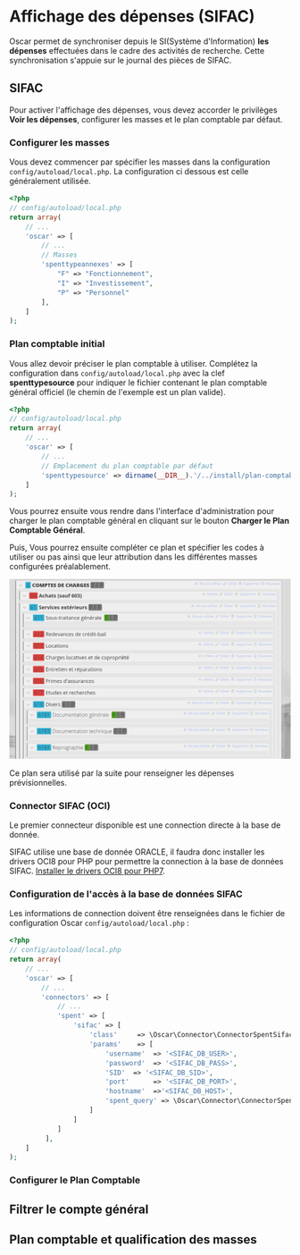# Affichage des dépenses (SIFAC)

Oscar permet de synchroniser depuis le SI(Système d'Information) **les dépenses** effectuées dans le cadre des activités de recherche. Cette synchronisation s'appuie sur le journal des pièces de SIFAC.

## SIFAC

Pour activer l'affichage des dépenses, vous devez accorder le privilèges **Voir les dépenses**, configurer les masses et le plan comptable par défaut.


### Configurer les masses

Vous devez commencer par spécifier les masses dans la configuration `config/autoload/local.php`. La configuration ci dessous est celle généralement utilisée.

```php
<?php
// config/autoload/local.php
return array(
    // ...
    'oscar' => [
        // ...
        // Masses
        'spenttypeannexes' => [
            "F" => "Fonctionnement",
            "I" => "Investissement",
            "P" => "Personnel"
        ],
    ]
);
```

### Plan comptable initial

Vous allez devoir préciser le plan comptable à utiliser. Complétez la configuration dans  `config/autoload/local.php` avec la clef **spenttypesource** pour indiquer le fichier contenant le plan comptable général officiel (le chemin de l'exemple est un plan valide).

```php
<?php
// config/autoload/local.php
return array(
    // ...
    'oscar' => [
        // ...
        // Emplacement du plan comptable par défaut
        'spenttypesource' => dirname(__DIR__).'/../install/plan-comptable.csv',
    ]
);
```

Vous pourrez ensuite vous rendre dans l'interface d'administration pour charger le plan comptable général en cliquant sur le bouton **Charger le Plan Comptable Général**.

Puis, Vous pourrez ensuite compléter ce plan et spécifier les codes à utiliser ou pas ainsi que leur attribution dans les différentes masses configurées préalablement. 

![Type de dépense et configuration des masses](./images/config-type-depenses.png)

Ce plan sera utilisé par la suite pour renseigner les dépenses prévisionnelles.


### Connector SIFAC (OCI)

Le premier connecteur disponible est une connection directe à la base de donnée.

SIFAC utilise une base de donnée ORACLE, il faudra donc installer les drivers OCI8 pour PHP pour permettre la connection à la base de données SIFAC. [Installer le drivers OCI8 pour PHP7](./install-oracle-pp.md).

### Configuration de l'accès à la base de données SIFAC

Les informations de connection doivent être renseignées dans le fichier de configuration Oscar `config/autoload/local.php` : 

```php
<?php
// config/autoload/local.php
return array(
    // ...
    'oscar' => [
        // ...
        'connectors' => [
            // ...
            'spent' => [
                'sifac' => [
                    'class'     => \Oscar\Connector\ConnectorSpentSifacOCI::class,
                    'params'    => [
                        'username'  => '<SIFAC_DB_USER>',
                        'password'  => '<SIFAC_DB_PASS>',
                        'SID'  => '<SIFAC_DB_SID>',
                        'port'      => '<SIFAC_DB_PORT>',
                        'hostname'  =>'<SIFAC_DB_HOST>',
                        'spent_query' => \Oscar\Connector\ConnectorSpentSifacOCI::SPENT_QUERY
                    ]
                ]
            ]
         ],
    ]
);
```

### Configurer le Plan Comptable

## Filtrer le compte général



## Plan comptable et qualification des masses